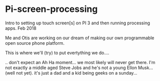 # Pi-screen-processing
Intro to setting up touch screen[s] on PI 3 and then running processing apps.
Feb 2018

Me and Otis are working on our dream of making our own programmable open source phone platform. 

This is where we'll (try) to put evertything we do.... 

.. don't expect an Ah Ha moment... we most likely will never get there. I'm not exactly a middle aged Steve Jobs and he's not a young Ellon Musk... (well not yet). it's just a dad and a kid being geeks on a sunday... 


